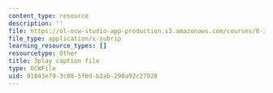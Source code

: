```yaml
---
content_type: resource
description: ''
file: https://ol-ocw-studio-app-production.s3.amazonaws.com/courses/8-333-statistical-mechanics-i-statistical-mechanics-of-particles-fall-2013/91843e793c885f6db2ab298a92c27928_b1P0hurY6UE.vtt
file_type: application/x-subrip
learning_resource_types: []
resourcetype: Other
title: 3play caption file
type: OCWFile
uid: 91843e79-3c88-5f6d-b2ab-298a92c27928
---
```

